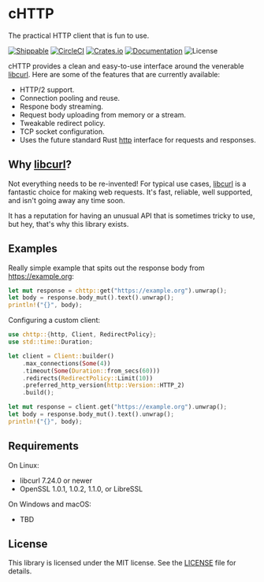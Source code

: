 # cHTTP
The practical HTTP client that is fun to use.

[![Shippable](https://img.shields.io/shippable/59f4fe44571f17060086ff61.svg)](https://app.shippable.com/github/sagebind/chttp)
[![CircleCI](https://img.shields.io/circleci/project/github/sagebind/chttp.svg)](https://circleci.com/gh/sagebind/chttp)
[![Crates.io](https://img.shields.io/crates/v/chttp.svg)](https://crates.io/crates/chttp)
[![Documentation](https://docs.rs/chttp/badge.svg)](https://docs.rs/chttp)
![License](https://img.shields.io/badge/license-MIT-blue.svg)

cHTTP provides a clean and easy-to-use interface around the venerable [libcurl]. Here are some of the features that are currently available:

- HTTP/2 support.
- Connection pooling and reuse.
- Respone body streaming.
- Request body uploading from memory or a stream.
- Tweakable redirect policy.
- TCP socket configuration.
- Uses the future standard Rust [http] interface for requests and responses.

## Why [libcurl]?
Not everything needs to be re-invented! For typical use cases, [libcurl] is a fantastic choice for making web requests. It's fast, reliable, well supported, and isn't going away any time soon.

It has a reputation for having an unusual API that is sometimes tricky to use, but hey, that's why this library exists.

## Examples
Really simple example that spits out the response body from https://example.org:

```rust
let mut response = chttp::get("https://example.org").unwrap();
let body = response.body_mut().text().unwrap();
println!("{}", body);
```

Configuring a custom client:

```rust
use chttp::{http, Client, RedirectPolicy};
use std::time::Duration;

let client = Client::builder()
    .max_connections(Some(4))
    .timeout(Some(Duration::from_secs(60)))
    .redirects(RedirectPolicy::Limit(10))
    .preferred_http_version(http::Version::HTTP_2)
    .build();

let mut response = client.get("https://example.org").unwrap();
let body = response.body_mut().text().unwrap();
println!("{}", body);
```

## Requirements
On Linux:

- libcurl 7.24.0 or newer
- OpenSSL 1.0.1, 1.0.2, 1.1.0, or LibreSSL

On Windows and macOS:

- TBD


## License
This library is licensed under the MIT license. See the [LICENSE](LICENSE) file for details.


[http]: https://github.com/hyperium/http
[libcurl]: https://curl.haxx.se/libcurl/
